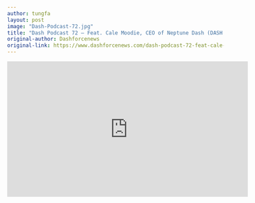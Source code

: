 ```yaml
---
author: tungfa
layout: post
image: "Dash-Podcast-72.jpg"
title: "Dash Podcast 72 – Feat. Cale Moodie, CEO of Neptune Dash (DASH.V)"
original-author: Dashforcenews
original-link: https://www.dashforcenews.com/dash-podcast-72-feat-cale-moodie-ceo-of-neptune-dash-dash-v/
---
```


<iframe width="560" height="315" src="https://www.youtube.com/embed/o4455JV01ZU" frameborder="0" allow="autoplay; encrypted-media" allowfullscreen></iframe>